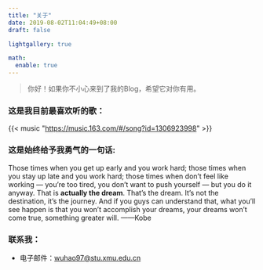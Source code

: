 ```yaml
---
title: "关于"
date: 2019-08-02T11:04:49+08:00
draft: false

lightgallery: true

math:
  enable: true
---
```




<!--more-->

> 你好！如果你不小心来到了我的Blog，希望它对你有用。

### 这是我目前最喜欢听的歌：

{{< music "https://music.163.com/#/song?id=1306923998" >}}

### 这是始终给予我勇气的一句话:

Those times when you get up early and you work hard; those times when you stay up late and you work hard; those times when don’t feel like working — you’re too tired, you don’t want to push yourself — but you do it anyway. That is **actually the dream**. That’s the dream. It’s not the destination, it’s the journey. And if you guys can understand that, what you’ll see happen is that you won’t accomplish your dreams, your dreams won’t come true, something greater will.  ——Kobe


### 联系我：

- 电子邮件：wuhao97@stu.xmu.edu.cn
